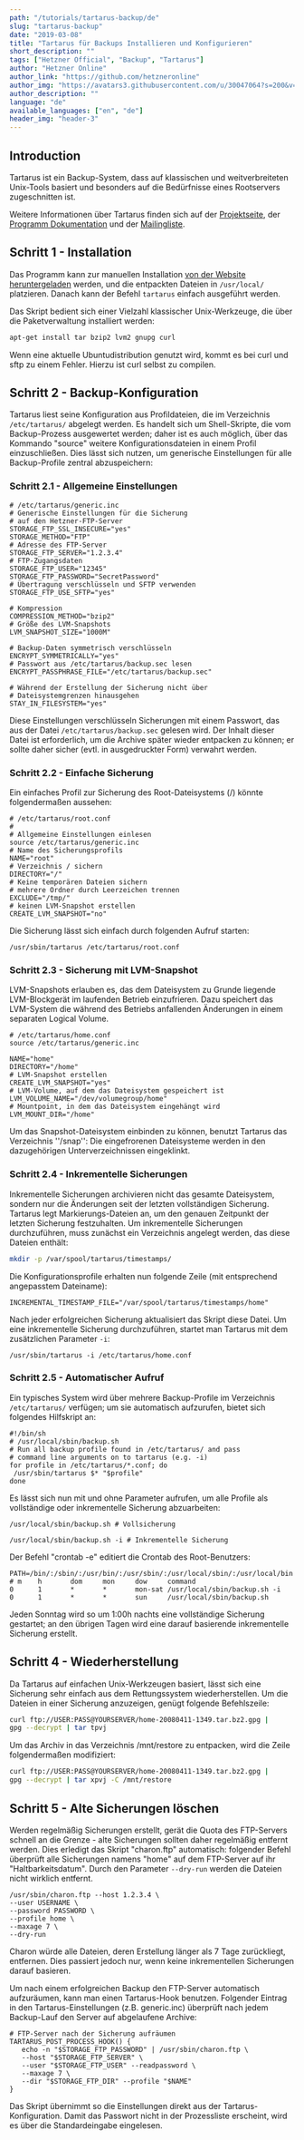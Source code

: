 ```yaml
---
path: "/tutorials/tartarus-backup/de"
slug: "tartarus-backup"
date: "2019-03-08"
title: "Tartarus für Backups Installieren und Konfigurieren"
short_description: ""
tags: ["Hetzner Official", "Backup", "Tartarus"]
author: "Hetzner Online"
author_link: "https://github.com/hetzneronline"
author_img: "https://avatars3.githubusercontent.com/u/30047064?s=200&v=4"
author_description: ""
language: "de"
available_languages: ["en", "de"]
header_img: "header-3"
---
```


## Introduction

Tartarus ist ein Backup-System, dass auf klassischen und weitverbreiteten Unix-Tools basiert und besonders auf die Bedürfnisse eines Rootservers zugeschnitten ist.

Weitere Informationen über Tartarus finden sich auf der [Projektseite](https://wertarbyte.de/tartarus.shtml), der [Programm Dokumentation](https://wertarbyte.de/tartarus/doc/) und der [Mailingliste](https://listen.wertarbyte.de/cgi-bin/mailman/listinfo/tartarus).

## Schritt 1 - Installation

Das Programm kann zur manuellen Installation [von der Website heruntergeladen](http://wertarbyte.de/tartarus/) werden, und die entpackten Dateien in `/usr/local/` platzieren. Danach kann der Befehl `tartarus` einfach ausgeführt werden.

Das Skript bedient sich einer Vielzahl klassischer Unix-Werkzeuge, die über die Paketverwaltung installiert werden:

```bash
apt-get install tar bzip2 lvm2 gnupg curl
```

Wenn eine aktuelle Ubuntudistribution genutzt wird, kommt es bei curl und sftp zu einem Fehler. Hierzu ist curl selbst zu compilen.

## Schritt 2 - Backup-Konfiguration

Tartarus liest seine Konfiguration aus Profildateien, die im Verzeichnis `/etc/tartarus/` abgelegt werden. Es handelt sich um Shell-Skripte, die vom Backup-Prozess ausgewertet werden; daher ist es auch möglich, über das Kommando "source" weitere Konfigurationsdateien in einem Profil einzuschließen. Dies lässt sich nutzen, um generische Einstellungen für alle Backup-Profile zentral abzuspeichern:

### Schritt 2.1 - Allgemeine Einstellungen

```
# /etc/tartarus/generic.inc
# Generische Einstellungen für die Sicherung
# auf den Hetzner-FTP-Server
STORAGE_FTP_SSL_INSECURE="yes"
STORAGE_METHOD="FTP"
# Adresse des FTP-Server
STORAGE_FTP_SERVER="1.2.3.4"
# FTP-Zugangsdaten
STORAGE_FTP_USER="12345"
STORAGE_FTP_PASSWORD="SecretPassword"
# Übertragung verschlüsseln und SFTP verwenden
STORAGE_FTP_USE_SFTP="yes"

# Kompression
COMPRESSION_METHOD="bzip2"
# Größe des LVM-Snapshots
LVM_SNAPSHOT_SIZE="1000M"

# Backup-Daten symmetrisch verschlüsseln
ENCRYPT_SYMMETRICALLY="yes"
# Passwort aus /etc/tartarus/backup.sec lesen
ENCRYPT_PASSPHRASE_FILE="/etc/tartarus/backup.sec"

# Während der Erstellung der Sicherung nicht über
# Dateisystemgrenzen hinausgehen
STAY_IN_FILESYSTEM="yes"
```

Diese Einstellungen verschlüsseln Sicherungen mit einem Passwort, das aus der Datei `/etc/tartarus/backup.sec` gelesen wird. Der Inhalt dieser Datei ist erforderlich, um die Archive später wieder entpacken zu können; er sollte daher sicher (evtl. in ausgedruckter Form) verwahrt werden.

### Schritt 2.2 - Einfache Sicherung

Ein einfaches Profil zur Sicherung des Root-Dateisystems (/) könnte folgendermaßen aussehen:

```
# /etc/tartarus/root.conf
#
# Allgemeine Einstellungen einlesen
source /etc/tartarus/generic.inc
# Name des Sicherungsprofils
NAME="root"
# Verzeichnis / sichern
DIRECTORY="/"
# Keine temporären Dateien sichern
# mehrere Ordner durch Leerzeichen trennen
EXCLUDE="/tmp/"
# keinen LVM-Snapshot erstellen
CREATE_LVM_SNAPSHOT="no"
```

Die Sicherung lässt sich einfach durch folgenden Aufruf starten:

```
/usr/sbin/tartarus /etc/tartarus/root.conf
```

### Schritt 2.3 - Sicherung mit LVM-Snapshot

LVM-Snapshots erlauben es, das dem Dateisystem zu Grunde liegende LVM-Blockgerät im laufenden Betrieb einzufrieren. Dazu speichert das LVM-System die während des Betriebs anfallenden Änderungen in einem separaten Logical Volume.

```
# /etc/tartarus/home.conf
source /etc/tartarus/generic.inc

NAME="home"
DIRECTORY="/home"
# LVM-Snapshot erstellen
CREATE_LVM_SNAPSHOT="yes"
# LVM-Volume, auf dem das Dateisystem gespeichert ist
LVM_VOLUME_NAME="/dev/volumegroup/home"
# Mountpoint, in dem das Dateisystem eingehängt wird
LVM_MOUNT_DIR="/home"
```

Um das Snapshot-Dateisystem einbinden zu können, benutzt Tartarus das Verzeichnis ''/snap'': Die eingefrorenen Dateisysteme werden in den dazugehörigen Unterverzeichnissen eingeklinkt.

### Schritt 2.4 - Inkrementelle Sicherungen

Inkrementelle Sicherungen archivieren nicht das gesamte Dateisystem, sondern nur die Änderungen seit der letzten vollständigen Sicherung. Tartarus legt Markierungs-Dateien an, um den genauen Zeitpunkt der letzten Sicherung festzuhalten. Um inkrementelle Sicherungen durchzuführen, muss zunächst ein Verzeichnis angelegt werden, das diese Dateien enthält:

```bash
mkdir -p /var/spool/tartarus/timestamps/
```

Die Konfigurationsprofile erhalten nun folgende Zeile (mit entsprechend angepasstem Dateiname):

```
INCREMENTAL_TIMESTAMP_FILE="/var/spool/tartarus/timestamps/home"
```

Nach jeder erfolgreichen Sicherung aktualisiert das Skript diese Datei. Um eine inkrementelle Sicherung durchzuführen, startet man Tartarus mit dem zusätzlichen Parameter `-i`:

```
/usr/sbin/tartarus -i /etc/tartarus/home.conf
```

### Schritt 2.5 - Automatischer Aufruf

Ein typisches System wird über mehrere Backup-Profile im Verzeichnis `/etc/tartarus/` verfügen; um sie automatisch aufzurufen, bietet sich folgendes Hilfskript an:

```
#!/bin/sh
# /usr/local/sbin/backup.sh
# Run all backup profile found in /etc/tartarus/ and pass
# command line arguments on to tartarus (e.g. -i)
for profile in /etc/tartarus/*.conf; do
 /usr/sbin/tartarus $* "$profile"
done
```

Es lässt sich nun mit und ohne Parameter aufrufen, um alle Profile als vollständige oder inkrementelle Sicherung abzuarbeiten:

```
/usr/local/sbin/backup.sh # Vollsicherung

/usr/local/sbin/backup.sh -i # Inkrementelle Sicherung
```

Der Befehl "crontab -e" editiert die Crontab des Root-Benutzers:

```
PATH=/bin/:/sbin/:/usr/bin/:/usr/sbin/:/usr/local/sbin/:/usr/local/bin
# m    h       dom     mon     dow     command
0      1       *       *       mon-sat /usr/local/sbin/backup.sh -i
0      1       *       *       sun     /usr/local/sbin/backup.sh
```

Jeden Sonntag wird so um 1:00h nachts eine vollständige Sicherung gestartet; an den übrigen Tagen wird eine darauf basierende inkrementelle Sicherung erstellt.

## Schritt 4 - Wiederherstellung

Da Tartarus auf einfachen Unix-Werkzeugen basiert, lässt sich eine Sicherung sehr einfach aus dem Rettungssystem wiederherstellen. Um die Dateien in einer Sicherung anzuzeigen, genügt folgende Befehlszeile:

```bash
curl ftp://USER:PASS@YOURSERVER/home-20080411-1349.tar.bz2.gpg |
gpg --decrypt | tar tpvj
```

Um das Archiv in das Verzeichnis /mnt/restore zu entpacken, wird die Zeile folgendermaßen modifiziert:

```bash
curl ftp://USER:PASS@YOURSERVER/home-20080411-1349.tar.bz2.gpg |
gpg --decrypt | tar xpvj -C /mnt/restore
```

## Schritt 5 - Alte Sicherungen löschen

Werden regelmäßig Sicherungen erstellt, gerät die Quota des FTP-Servers schnell an die Grenze - alte Sicherungen sollten daher regelmäßig entfernt werden. Dies erledigt das Skript "charon.ftp" automatisch: folgender Befehl überprüft alle Sicherungen namens "home" auf dem FTP-Server auf ihr "Haltbarkeitsdatum". Durch den Parameter `--dry-run` werden die Dateien nicht wirklich entfernt.

```
/usr/sbin/charon.ftp --host 1.2.3.4 \
--user USERNAME \
--password PASSWORD \
--profile home \
--maxage 7 \
--dry-run
```

Charon würde alle Dateien, deren Erstellung länger als 7 Tage zurückliegt, entfernen. Dies passiert jedoch nur, wenn keine inkrementellen Sicherungen darauf basieren.

Um nach einem erfolgreichen Backup den FTP-Server automatisch aufzuräumen, kann man einen Tartarus-Hook benutzen. Folgender Eintrag in den Tartarus-Einstellungen (z.B. generic.inc) überprüft nach jedem Backup-Lauf den Server auf abgelaufene Archive:

```
# FTP-Server nach der Sicherung aufräumen
TARTARUS_POST_PROCESS_HOOK() {
   echo -n "$STORAGE_FTP_PASSWORD" | /usr/sbin/charon.ftp \
   --host "$STORAGE_FTP_SERVER" \
   --user "$STORAGE_FTP_USER" --readpassword \
   --maxage 7 \
   --dir "$STORAGE_FTP_DIR" --profile "$NAME"
}
```

Das Skript übernimmt so die Einstellungen direkt aus der Tartarus-Konfiguration. Damit das Passwort nicht in der Prozessliste erscheint, wird es über die Standardeingabe eingelesen.

